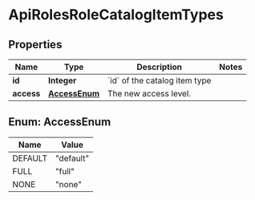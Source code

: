 

# ApiRolesRoleCatalogItemTypes

## Properties

Name | Type | Description | Notes
------------ | ------------- | ------------- | -------------
**id** | **Integer** | &#x60;id&#x60; of the catalog item type | 
**access** | [**AccessEnum**](#AccessEnum) | The new access level. | 



## Enum: AccessEnum

Name | Value
---- | -----
DEFAULT | &quot;default&quot;
FULL | &quot;full&quot;
NONE | &quot;none&quot;



